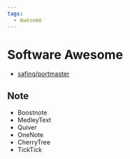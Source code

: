 ```yaml
---
tags:
  - Awesome
---
```


# Software Awesome

- [safing/portmaster](https://github.com/safing/portmaster)

## Note

- Boostnote
- MedleyText
- Quiver
- OneNote
- CherryTree
- TickTick
